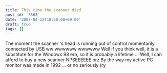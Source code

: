 ```yaml
---
title: This time the scanner died
post_id: '3563'
date: '2007-04-12T18:50:00+09:00'
draft: true
tags: []
---
```


The moment the scanner 's head is running out of control momentarily connected by USB ww wwwwww wwwwww Well if you think well, it is a substitute for the Windows 98 era, so it is probably a lifetime ... Well, I can afford to buy a new scanner NPSEEEEEE orz By the way my active PC monitor was made in 1992 ... or no seriously (ry
